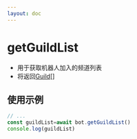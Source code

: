 ```yaml
---
layout: doc
---
```

# getGuildList
- 用于获取机器人加入的频道列表
- 将返回[Guild](https://bot.q.qq.com/wiki/develop/api-v2/server-inter/channel/manage/guild/model.html#guild)[]
## 使用示例
```javascript
// ...
const guildList=await bot.getGuildList()
console.log(guildList)
```

